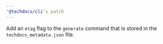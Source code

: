 ```yaml
---
'@techdocs/cli': patch
---
```


Add an `etag` flag to the `generate` command that is stored in the `techdocs_metadata.json` file.
